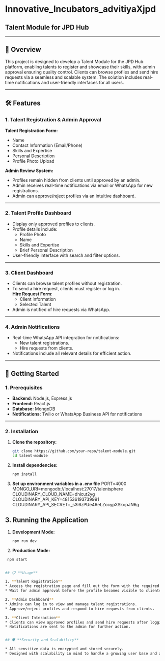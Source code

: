 # **Innovative_Incubators_advitiyaXjpd**  
## **Talent Module for JPD Hub**  

---

## 📖 **Overview**  

This project is designed to develop a Talent Module for the JPD Hub platform, enabling talents to register and showcase their skills, with admin approval ensuring quality control. Clients can browse profiles and send hire requests via a seamless and scalable system. The solution includes real-time notifications and user-friendly interfaces for all users.  

---

## 🛠️ **Features**  

### 1. **Talent Registration & Admin Approval**  
**Talent Registration Form:**  
- Name  
- Contact Information (Email/Phone)  
- Skills and Expertise  
- Personal Description  
- Profile Photo Upload  

**Admin Review System:**  
- Profiles remain hidden from clients until approved by an admin.  
- Admin receives real-time notifications via email or WhatsApp for new registrations.  
- Admin can approve/reject profiles via an intuitive dashboard.  

---

### 2. **Talent Profile Dashboard**  
- Display only approved profiles to clients.  
- Profile details include:  
  - Profile Photo  
  - Name  
  - Skills and Expertise  
  - Brief Personal Description  
- User-friendly interface with search and filter options.  

---

### 3. **Client Dashboard**  
- Clients can browse talent profiles without registration.  
- To send a hire request, clients must register or log in.  
**Hire Request Form:**  
  - Client Information  
  - Selected Talent  
- Admin is notified of hire requests via WhatsApp.  

---

### 4. **Admin Notifications**  
- Real-time WhatsApp API integration for notifications:  
  - New talent registrations.  
  - Hire requests from clients.  
- Notifications include all relevant details for efficient action.  

---

## 🚀 **Getting Started**  

### **1. Prerequisites**  
- **Backend:** Node.js, Express.js  
- **Frontend:** React.js  
- **Database:** MongoDB  
- **Notifications:** Twilio or WhatsApp Business API for notifications  

---

### **2. Installation**  

1. **Clone the repository:**  
   ```bash
   git clone https://github.com/your-repo/talent-module.git  
   cd talent-module  

2. **Install dependencies:**  
   ```bash
   npm install
   
3. **Set up environment variables in a .env file**
  PORT=4000
  MONGO_URI=mongodb://localhost:27017/talentsphere
  CLOUDINARY_CLOUD_NAME=dhicut2yg
  CLOUDINARY_API_KEY=481536193739991
  CLOUDINARY_API_SECRET=_s3l6zPUe46eLZocypXSkopJN6g

## **3. Running the Application**

1. **Development Mode:**
   ```bash
   npm run dev

2. **Production Mode:**
  ```bash
   npm start


## 📋 **Usage** 

1. **Talent Registration**
* Access the registration page and fill out the form with the required details.
* Wait for admin approval before the profile becomes visible to clients.

2. **Admin Dashboard**
* Admins can log in to view and manage talent registrations.
* Approve/reject profiles and respond to hire requests from clients.
  
3. **Client Interaction**
* Clients can view approved profiles and send hire requests after logging in.
* Notifications are sent to the admin for further action.


## 🛡️ **Security and Scalability**

* All sensitive data is encrypted and stored securely.
* Designed with scalability in mind to handle a growing user base and additional features in the future.


























  

  
